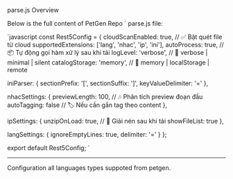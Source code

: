 parse.js Overview

Below is the full content of PetGen Repo ` parse.js file:

`javascript
const Rest5Config = {
  cloudScanEnabled: true,             // ✅ Bật quét file từ cloud
  supportedExtensions: ['lang', 'nhac', 'ip', 'ini'],
  autoProcess: true,                  // 📦 Tự động gọi hàm xử lý sau khi tải
  logLevel: 'verbose',                // 🤥 verbose | minimal | silent
  catalogStorage: 'memory',           // 📂 memory | localStorage | remote

  iniParser: {
    sectionPrefix: '[',
    sectionSuffix: ']',
    keyValueDelimiter: '='
  },

  nhacSettings: {
    previewLength: 100,               // 🎶 Phân tích preview đoạn đầu
    autoTagging: false                // 🏷️ Nếu cần gắn tag theo content
  },

  ipSettings: {
    unzipOnLoad: true,                // 📂 Giải nén sau khi tải
    showFileList: true
  },

  langSettings: {
    ignoreEmptyLines: true,
    delimiter: '='
  }
};

export default Rest5Config;
`

---

Configuration all languages types suppoted from petgen.